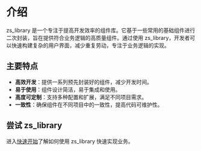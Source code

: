 # 介绍

zs_library 是一个专注于提高开发效率的组件库。它基于一些常用的基础组件进行二次封装，旨在提供符合业务逻辑的高质量组件。通过使用 zs_library，开发者可以快速构建复杂的用户界面，减少重复劳动，专注于业务逻辑的实现。

## 主要特点

- **高效开发**：提供一系列预先封装好的组件，减少开发时间。
- **易于使用**：组件设计简洁，易于集成和使用。
- **高度可定制**：支持多种配置和扩展，满足不同项目需求。
- **一致性**：确保组件在不同项目中的一致性，提高代码可维护性。

## 尝试 zs_library

进入[快速开始](/guide/start/getting-started)了解如何使用 zs_library 快速实现业务。
